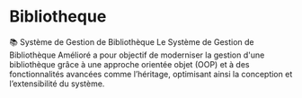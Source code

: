# Bibliotheque
📚 Système de Gestion de Bibliothèque Le Système de Gestion de Bibliothèque Amélioré a pour objectif de moderniser la gestion d'une bibliothèque grâce à une approche orientée objet (OOP) et à des fonctionnalités avancées comme l’héritage, optimisant ainsi la conception et l’extensibilité du système.

